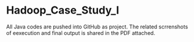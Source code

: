 # Hadoop_Case_Study_I

All Java codes are pushed into GitHub as project.
The related scrrenshots of eexecution and final output is shared in the PDF attached.
